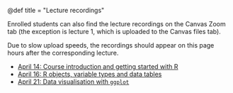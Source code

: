 @def title = "Lecture recordings"

Enrolled students can also find the lecture recordings on the Canvas Zoom tab (the exception is lecture 1, which is uploaded to the Canvas files tab).

Due to slow upload speeds, the recordings should appear on this page hours after the corresponding lecture.

* [April 14: Course introduction and getting started with R](/assets/lecture-1/recording1.mp4)
* [April 16: R objects, variable types and data tables](/assets/lecture-2/recording2.mp4)
* [April 21: Data visualisation with `ggplot`](https://web.stanford.edu/~damianp/recordings/recording3.mp4)
